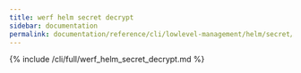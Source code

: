 ```yaml
---
title: werf helm secret decrypt
sidebar: documentation
permalink: documentation/reference/cli/lowlevel-management/helm/secret/decrypt.html
---
```


{% include /cli/full/werf_helm_secret_decrypt.md %}
